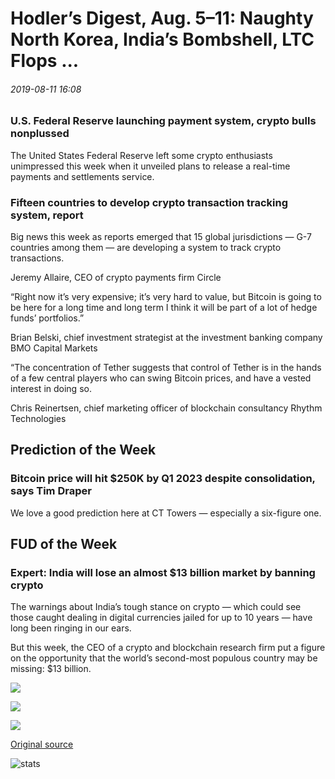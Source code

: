 # Hodler’s Digest, Aug. 5–11: Naughty North Korea, India’s Bombshell, LTC Flops ...

###### 2019-08-11 16:08

### U.S. Federal Reserve launching payment system, crypto bulls nonplussed

The United States Federal Reserve left some crypto enthusiasts unimpressed this week when it unveiled plans to release a real-time payments and settlements service.

### Fifteen countries to develop crypto transaction tracking system, report

Big news this week as reports emerged that 15 global jurisdictions — G-7 countries among them — are developing a system to track crypto transactions.

Jeremy Allaire, CEO of crypto payments firm Circle

“Right now it’s very expensive; it’s very hard to value, but Bitcoin is going to be here for a long time and long term I think it will be part of a lot of hedge funds’ portfolios.”

Brian Belski, chief investment strategist at the investment banking company BMO Capital Markets

“The concentration of Tether suggests that control of Tether is in the hands of a few central players who can swing Bitcoin prices, and have a vested interest in doing so.

Chris Reinertsen, chief marketing officer of blockchain consultancy Rhythm Technologies

## Prediction of the Week

### Bitcoin price will hit $250K by Q1 2023 despite consolidation, says Tim Draper

We love a good prediction here at CT Towers — especially a six-figure one.

## FUD of the Week

### Expert: India will lose an almost $13 billion market by banning crypto

The warnings about India’s tough stance on crypto — which could see those caught dealing in digital currencies jailed for up to 10 years — have long been ringing in our ears.

But this week, the CEO of a crypto and blockchain research firm put a figure on the opportunity that the world’s second-most populous country may be missing: $13 billion.

![](https://s3.cointelegraph.com/storage/uploads/view/b9f1256158f15313ecb628676473b93f.png)

![](https://s3.cointelegraph.com/storage/uploads/view/8e299eccb049cb8fb44c1f7da0f7481e.jpg)

![](https://s3.cointelegraph.com/storage/uploads/view/637377e343ea197b551383a7c5a21aae.jpg)

[Original source](https://cointelegraph.com/news/hodlers-digest-aug-511-naughty-north-korea-indias-bombshell-ltc-flops)

![stats](https://c.statcounter.com/11760860/0/a89fa40b/1/ "stats")